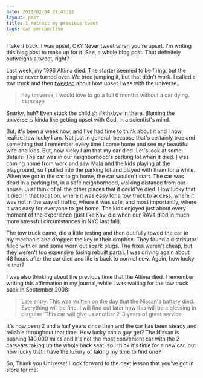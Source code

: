 ```yaml
---
date: 2011/02/04 21:43:53
layout: post
title: I retract my previous tweet
tags: car perspective
---
```


I take it back. I was upset, OK? Never tweet when you're upset. I'm
writing this blog post to make up for it. See, a whole blog post. That
definitely outweighs a tweet, right?

Last week, my 1996 Altima died. The starter seemed to be firing, but
the engine never turned over. We tried jumping it, but that didn't
work. I called a tow truck and then
[tweeted](http://twitter.com/vkurup/status/31553126746038272) about
how upset I was with the universe.

>hey universe, I would love to go a full 6 months without a car dying. #kthxbye

Snarky, huh? Even stuck the childish #kthxbye in there. Blaming the
universe is kinda like getting upset with God, in a scientist's mind.

But, it's been a week now, and I've had time to think about it and I
now realize how lucky I am. Not just in general, because that's
certainly true and something that I remember every time I come home
and see my beautiful wife and kids. But, how lucky I am that my car
died. Let's look at some details. The car was in our neighborhood's
parking lot when it died. I was coming home from work and saw Mala and
the kids playing at the playground, so I pulled into the parking lot
and played with them for a while. When we got in the car to go home,
the car wouldn't start. The car was dead in a parking lot, in a safe
neighborhood, walking distance from our house. Just think of all the
other places that it could've died. How lucky that it died in that
location, where it was easy for a tow truck to access, where it was
not in the way of traffic, where it was safe, and most importantly,
where it was easy for everyone to get home. The kids enjoyed just
about every moment of the experience (just like Kavi did when our RAV4
died in much more stressful circumstances in NYC last fall).

The tow truck came, did a little testing and then dutifully towed the
car to my mechanic and dropped the key in their dropbox. They found a
distributor filled with oil and some worn out spark plugs. The fixes
weren't cheap, but they weren't too expensive (using rebuilt
parts). I was driving again about 48 hours after the car died and life
is back to normal now. Again, how lucky is that?

I was also thinking about the previous time that the Altima died. I
remember writing this affirmation in my journal, while I was waiting
for the tow truck back in September 2008:

>Late entry. This was written on the day that the Nissan's battery
>died. Everything will be fine. I will find out later how this will
>be a blessing in disguise. This car will give us another 2-3 years
>of great service.

It's now been 2 and a half years since then and the car has been
steady and reliable throughout that time. How lucky can a guy get?
The Nissan is pushing 140,000 miles and it's not the most convenient
car with the 2 carseats taking up the whole back seat, so I think it's
time for a new car, but how lucky that I have the luxury of taking my
time to find one? 

So, Thank you Universe! I look forward to the next lesson that you've
got in store for me.
